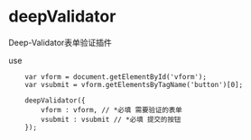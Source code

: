# deepValidator
Deep-Validator表单验证插件

use

        var vform = document.getElementById('vform');
        var vsubmit = vform.getElementsByTagName('button')[0];

        deepValidator({
            vform : vform, // *必填 需要验证的表单
            vsubmit : vsubmit // *必填 提交的按钮
        });